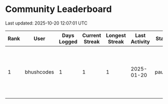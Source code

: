 # Community Leaderboard

Last updated: 2025-10-20 12:07:01 UTC

| Rank | User | Days Logged | Current Streak | Longest Streak | Last Activity | Status | Highlight |
| ---- | ---- | ----------- | -------------- | -------------- | ------------- | ------ | --------- |
| 1 | bhushcodes | 1 | 1 | 1 | 2025-01-20 | paused | Built an amazing 100 Days of Code Tracker with neobrutalism UI! Created the… |
